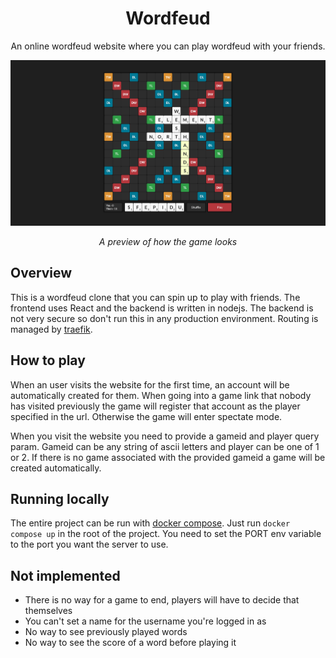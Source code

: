 <center>
    <h1>Wordfeud</h1>
    <p>An online wordfeud website where you can play wordfeud with your friends.</p>
</center>

![A screenshot of the game](./assets/screenshot.png)

<center>
    <p><i>A preview of how the game looks</i></p>
</center>

## Overview

This is a wordfeud clone that you can spin up to play with friends. The frontend uses React and the backend is written in nodejs. The backend is not very secure so don't run this in any production environment. Routing is managed by [traefik](https://traefik.io/).

## How to play

When an user visits the website for the first time, an account will be automatically created for them. When going into a game link that nobody has visited previously the game will register that account as the player specified in the url. Otherwise the game will enter spectate mode.

When you visit the website you need to provide a gameid and player query param. Gameid can be any string of ascii letters and player can be one of 1 or 2. If there is no game associated with the provided gameid a game will be created automatically.

## Running locally

The entire project can be run with [docker compose](https://docs.docker.com/compose/). Just run `docker compose up` in the root of the project. You need to set the PORT env variable to the port you want the server to use.

## Not implemented

- There is no way for a game to end, players will have to decide that themselves
- You can't set a name for the username you're logged in as
- No way to see previously played words
- No way to see the score of a word before playing it
